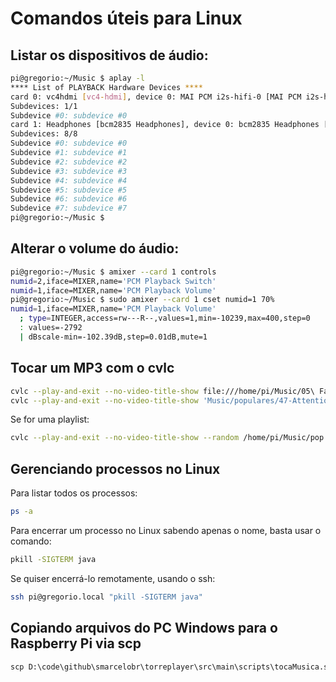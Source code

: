 # Comandos úteis para Linux

## Listar os dispositivos de áudio:

```bash
pi@gregorio:~/Music $ aplay -l
**** List of PLAYBACK Hardware Devices ****
card 0: vc4hdmi [vc4-hdmi], device 0: MAI PCM i2s-hifi-0 [MAI PCM i2s-hifi-0]
Subdevices: 1/1
Subdevice #0: subdevice #0
card 1: Headphones [bcm2835 Headphones], device 0: bcm2835 Headphones [bcm2835 Headphones]
Subdevices: 8/8
Subdevice #0: subdevice #0
Subdevice #1: subdevice #1
Subdevice #2: subdevice #2
Subdevice #3: subdevice #3
Subdevice #4: subdevice #4
Subdevice #5: subdevice #5
Subdevice #6: subdevice #6
Subdevice #7: subdevice #7
pi@gregorio:~/Music $
```

## Alterar o volume do áudio:

```bash
pi@gregorio:~/Music $ amixer --card 1 controls
numid=2,iface=MIXER,name='PCM Playback Switch'
numid=1,iface=MIXER,name='PCM Playback Volume'
pi@gregorio:~/Music $ sudo amixer --card 1 cset numid=1 70%
numid=1,iface=MIXER,name='PCM Playback Volume'
  ; type=INTEGER,access=rw---R--,values=1,min=-10239,max=400,step=0
  : values=-2792
  | dBscale-min=-102.39dB,step=0.01dB,mute=1
```

## Tocar um MP3 com o cvlc

```bash
cvlc --play-and-exit --no-video-title-show file:///home/pi/Music/05\ Faixa\ 5.mp3
cvlc --play-and-exit --no-video-title-show 'Music/populares/47-Attention - (Atención).mp3'
```

Se for uma playlist:

```bash
cvlc --play-and-exit --no-video-title-show --random /home/pi/Music/pop.m3u
```

## Gerenciando processos no Linux

Para listar todos os processos:

```bash
ps -a
```

Para encerrar um processo no Linux sabendo apenas o nome, basta usar o comando:

```bash
pkill -SIGTERM java
```
Se quiser encerrá-lo remotamente, usando o ssh:

```bash
ssh pi@gregorio.local "pkill -SIGTERM java"
```

## Copiando arquivos do PC Windows para o Raspberry Pi via scp

```cmd
scp D:\code\github\smarcelobr\torreplayer\src\main\scripts\tocaMusica.sh pi@gregorio.local:/opt/torreplayer
```
